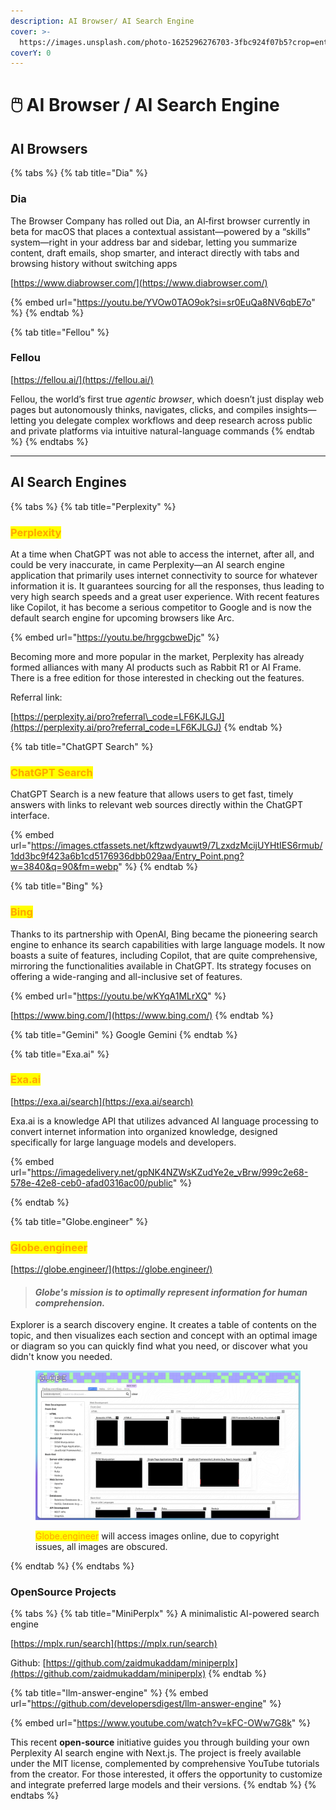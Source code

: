 ```yaml
---
description: AI Browser/ AI Search Engine
cover: >-
  https://images.unsplash.com/photo-1625296276703-3fbc924f07b5?crop=entropy&cs=srgb&fm=jpg&ixid=M3wxOTcwMjR8MHwxfHNlYXJjaHw1fHxzZWFyY2glMjBlbmdpbmV8ZW58MHx8fHwxNzE4NTk0MzA4fDA&ixlib=rb-4.0.3&q=85
coverY: 0
---
```


# 🖱️ AI Browser / AI Search Engine

## AI Browsers

{% tabs %}
{% tab title="Dia" %}
### Dia

The Browser Company has rolled out Dia, an AI‑first browser currently in beta for macOS that places a contextual assistant—powered by a “skills” system—right in your address bar and sidebar, letting you summarize content, draft emails, shop smarter, and interact directly with tabs and browsing history without switching apps

[https://www.diabrowser.com/](https://www.diabrowser.com/)

{% embed url="https://youtu.be/YVOw0TAO9ok?si=sr0EuQa8NV6qbE7o" %}
{% endtab %}

{% tab title="Fellou" %}
### Fellou

[https://fellou.ai/](https://fellou.ai/)

Fellou, the world’s first true _agentic browser_, which doesn’t just display web pages but autonomously thinks, navigates, clicks, and compiles insights—letting you delegate complex workflows and deep research across public and private platforms via intuitive natural-language commands
{% endtab %}
{% endtabs %}



***

## AI Search Engines

{% tabs %}
{% tab title="Perplexity" %}
### <mark style="color:orange;">Perplexity</mark>

At a time when ChatGPT was not able to access the internet, after all, and could be very inaccurate, in came Perplexity—an AI search engine application that primarily uses internet connectivity to source for whatever information it is. It guarantees sourcing for all the responses, thus leading to very high search speeds and a great user experience. With recent features like Copilot, it has become a serious competitor to Google and is now the default search engine for upcoming browsers like Arc.

{% embed url="https://youtu.be/hrggcbweDjc" %}

Becoming more and more popular in the market, Perplexity has already formed alliances with many AI products such as Rabbit R1 or AI Frame. There is a free edition for those interested in checking out the features.

Referral link:

[https://perplexity.ai/pro?referral\_code=LF6KJLGJ](https://perplexity.ai/pro?referral_code=LF6KJLGJ)
{% endtab %}

{% tab title="ChatGPT Search" %}
### <mark style="color:orange;">ChatGPT Search</mark>

ChatGPT Search is a new feature that allows users to get fast, timely answers with links to relevant web sources directly within the ChatGPT interface.

{% embed url="https://images.ctfassets.net/kftzwdyauwt9/7LzxdzMcijUYHtIES6rmub/1dd3bc9f423a6b1cd5176936dbb029aa/Entry_Point.png?w=3840&q=90&fm=webp" %}
{% endtab %}

{% tab title="Bing" %}
### <mark style="color:orange;">Bing</mark>

Thanks to its partnership with OpenAI, Bing became the pioneering search engine to enhance its search capabilities with large language models. It now boasts a suite of features, including Copilot, that are quite comprehensive, mirroring the functionalities available in ChatGPT. Its strategy focuses on offering a wide-ranging and all-inclusive set of features.

{% embed url="https://youtu.be/wKYqA1MLrXQ" %}

[https://www.bing.com/](https://www.bing.com/)
{% endtab %}

{% tab title="Gemini" %}
Google Gemini
{% endtab %}

{% tab title="Exa.ai" %}
### <mark style="color:orange;">Exa.ai</mark>

[https://exa.ai/search](https://exa.ai/search)

Exa.ai is a knowledge API that utilizes advanced AI language processing to convert internet information into organized knowledge, designed specifically for large language models and developers.

{% embed url="https://imagedelivery.net/gpNK4NZWsKZudYe2e_vBrw/999c2e68-578e-42e8-ceb0-afad0316ac00/public" %}


{% endtab %}

{% tab title="Globe.engineer" %}
### <mark style="color:orange;">Globe.engineer</mark>

[https://globe.engineer/](https://globe.engineer/)

> #### _Globe's mission is to optimally represent information for human comprehension._

Explorer is a search discovery engine. It creates a table of contents on the topic, and then visualizes each section and concept with an optimal image or diagram so you can quickly find what you need, or discover what you didn't know you needed.

<figure><img src="../../.gitbook/assets/engineer globe tiny.png" alt=""><figcaption><p><mark style="color:orange;">Globe.engineer</mark> will access images online, due to copyright issues, all images are obscured.</p></figcaption></figure>


{% endtab %}
{% endtabs %}



### OpenSource Projects

{% tabs %}
{% tab title="MiniPerplx" %}
A minimalistic AI-powered search engine

[https://mplx.run/search](https://mplx.run/search)

Github: [https://github.com/zaidmukaddam/miniperplx](https://github.com/zaidmukaddam/miniperplx)
{% endtab %}

{% tab title="llm-answer-engine" %}
{% embed url="https://github.com/developersdigest/llm-answer-engine" %}

{% embed url="https://www.youtube.com/watch?v=kFC-OWw7G8k" %}

This recent **open-source** initiative guides you through building your own Perplexity AI search engine with Next.js. The project is freely available under the MIT license, complemented by comprehensive YouTube tutorials from the creator. For those interested, it offers the opportunity to customize and integrate preferred large models and their versions.
{% endtab %}
{% endtabs %}

